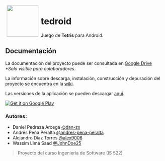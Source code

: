 <img src="https://raw2.github.com/dan-zx/tedroid/master/app/ic_launcher-web.png" height="100px" align="left" style="padding:5px;" />

tedroid
=======

Juego de **Tetris** para Android.

Documentación
-------------

La documentación del proyecto puede ser consultada en [Google Drive](http://ow.ly/u6wU3) _*Solo visible para colaboradores_.

La información sobre descarga, instalación, construcción y depuración del proyecto se encuentra en la [wiki](https://github.com/dan-zx/tedroid/wiki).

Las versiones de la aplicación se pueden descargar [aquí](https://github.com/dan-zx/tedroid/releases).

<a href="https://play.google.com/store/apps/details?id=mx.udlap.is522.tedroid">
  <img alt="Get it on Google Play" src="https://developer.android.com/images/brand/es-419_generic_rgb_wo_45.png" />
</a>

### Autores:
* Daniel Pedraza Arcega [@dan-zx](https://github.com/dan-zx)
* Andrés Peña Peralta [@andres-pena-peralta](https://github.com/andres-pena-peralta)
* Alejandro Díaz Torres [@alex9006](https://github.com/alex9006)
* Wassim Lima Saad [@JohnDoe25](https://github.com/JohnDoe25)

> Proyecto del curso Ingeniería de Software (IS 522)
